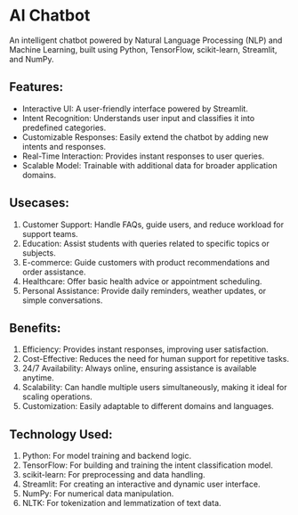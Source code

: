 # AI Chatbot
An intelligent chatbot powered by Natural Language Processing (NLP) and Machine Learning, built using Python, TensorFlow, scikit-learn, Streamlit, and NumPy.

## Features:
- Interactive UI: A user-friendly interface powered by Streamlit.
- Intent Recognition: Understands user input and classifies it into predefined categories.
- Customizable Responses: Easily extend the chatbot by adding new intents and responses.
- Real-Time Interaction: Provides instant responses to user queries.
- Scalable Model: Trainable with additional data for broader application domains. 

## Usecases:
1. Customer Support: Handle FAQs, guide users, and reduce workload for support teams.
2. Education: Assist students with queries related to specific topics or subjects.
3. E-commerce: Guide customers with product recommendations and order assistance.
4. Healthcare: Offer basic health advice or appointment scheduling.
5. Personal Assistance: Provide daily reminders, weather updates, or simple conversations.

## Benefits:
1. Efficiency: Provides instant responses, improving user satisfaction.
2. Cost-Effective: Reduces the need for human support for repetitive tasks.
3. 24/7 Availability: Always online, ensuring assistance is available anytime.
4. Scalability: Can handle multiple users simultaneously, making it ideal for scaling operations.
5. Customization: Easily adaptable to different domains and languages.

## Technology Used:
1. Python: For model training and backend logic.
2. TensorFlow: For building and training the intent classification model.
3. scikit-learn: For preprocessing and data handling.
4. Streamlit: For creating an interactive and dynamic user interface.
5. NumPy: For numerical data manipulation.
6. NLTK: For tokenization and lemmatization of text data.

